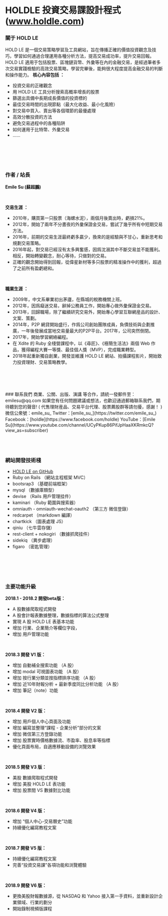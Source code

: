 # HOLDLE 投資交易課設計程式(www.holdle.com)

### 關于 HOLD LE
HOLD LE 是一個交易策略學習及工具網站，旨在傳播正確的價值投資觀念及技巧，學習如何通過合理運用各種分析方法，提高交易成功率，提升交易回報。
HOLD LE 適用于包括股票、區塊鏈貨幣、外彙等在內的金融交易，是經過筆者多次交易實踐檢驗的高效交易策略，學習完畢後，能夠很大程度提高金融交易的判斷和操作能力。
**核心內容包括 ：**
- 投資交易的正確觀念
- 用 HOLD LE 工具分析搜索高概率增長的股票
- 篩選出具備中長期成長價值的投資標的
- 最佳交易時間的出現節點（最大化收益、最小化風險）
- 對交易中買入、賣出等各個環節的最優處理
- 高效分散投資的方法
- 避免交易過程中的各種陷阱
- 如何運用于比特幣、外彙交易
- ……
<html><br><br><br><br></html>

### 作者 / 站長

**Emile Su (蘇超鵬)**

<html><br></html>

**交易生涯 ：**
- 2010年，購買第一只股票（海螺水泥），兩個月後賣出時，虧損21%。
- 2012年，開始了兩年不分晝夜的外彙保證金交易，嘗試了幾乎所有中短期交易方法。
- 2016年，前期的交易生涯最終虧多贏少，換來的是經驗與不甘心，重新思考和規劃交易策略。
- 2016年起，對交易已經沒有太多興奮感，因爲沈溺其中不斷交易並不能獲利。相反，開始轉變觀念，耐心等待，只做對的交易。
- 正確的觀念開始得到回報，從偉星新材等多只股票的精准操作中的獲利，超過了之前所有盈虧總和。

<html><br></html>

**職業生涯 ：**
- 2009年，中文系畢業初出茅廬，在縣城的稅務機關上班。
- 2012年，因爲癡迷交易，辭掉公務員工作，開始專心做外彙保證金交易。
- 2013年，回歸職場，除了繼續研究交易外，開始專心學習互聯網産品的設計、文案、策劃。
- 2014年，P2P 網貸開始盛行，作爲公司創始團隊成員，負債技術與企劃推廣，一年後發展成當地交易量最大的P2P平台。2017年，公司突然倒閉。
- 2017年，開始學習網絡編程。
- 在 Xdite 的 Ruby 全棧營課程中，以《尋匠》、《極簡生活法》兩個 Web 作品，獲得編程大賽一等獎、最佳個人獎（MVP），完成職業轉型。
- 2018年起重新獨自創業，開發並維護 HOLD LE 網站、拍攝課程影片，開始致力投資理財、交易策略教學。
<html><br><br><br><br></html>
### 聯系我們
商業、公關、出版、演講 等合作，請統一發郵件至：
emilesu@qq.com
如果您有任何問題建議或想法，也歡迎通過郵箱聯系我們，期待聽到您的聲音!
( 代售理財産品、交易平台代理、股票薦股群等請勿擾，感謝！ )
<html><br></html>
微信公衆號：emile_su_
Twitter：[emile_su_](https://twitter.com/emile_su_)
Facebook：[holdle](https://www.facebook.com/holdle)
YouTube：[Emile Su](https://www.youtube.com/channel/UCyPKup86PifJpHaaXKRmkcQ?view_as=subscriber)
<html><br><br><br><br></html>

### 網站開發技術棧
- [HOLD LE on GitHub](https://github.com/emilesu/stock_finance_share)
- Ruby on Rails （網站主程框架 MVC）
- bootsrap3     （基礎前端框架）
- mysql         （數據庫類型）
- devise        （Rails 用戶管理挂件）
- kaminari      （Ruby 範圍與搜索器）
- omniauth - omniauth-wechat-oauth2     （第三方 微信登錄）
- redcarpet     （markdown 編譯）
- chartkick     （圖表處理 JS）
- qiniu         （七牛雲存儲）
- rest-client + nokogiri        （數據抓爬挂件）
- sidekiq       （異步處理）
- figaro        （密匙管理）
<html><br><br><br><br></html>

### 主要功能升級

**2018.1 - 2018.2 開發beta版：**
- A 股數據爬取程式開發
- A 股會計報表數據整理，數據指標的算法公式整理
- 實現 A 股 HOLD LE 表基本功能
- 增加 行業、企業簡介等欄位字段，
- 增加 用戶管理功能
<html><br></html>

**2018.3 開發 V1 版：**
- 增加 自動補全搜索功能 （A 股）
- 增加  modal 可視圖表功能 （A 股）
- 增加 按行業分類並按指標排序功能 （A 股）
- 增加 近10年財報分析 + 最新季度同比分析功能 （A 股）
- 增加 筆記（note）功能
<html><br></html>

**2018.4 開發 V2 版：**
- 增加 用戶個人中心頁面及功能
- 增加 編寫並整理“課程 - 企業分析”部分的文案
- 增加 微信第三方登錄功能
- 增加 股票實時價格數據流、市盈率、股息率等指標
- 優化頁面布局，自適應移動設備的浏覽效果
<html><br></html>

**2018.5 開發 V3 版：**
- 美股 數據爬取程式開發
- 增加 美股 HOLD LE 表功能
- 增加 股票間 VS 數據對比功能
<html><br></html>

**2018.6 開發 V4 版：**
- 增加 “個人中心-交易曆史”功能
- 持續優化編寫教程文案
<html><br></html>

**2018.7 開發 V5 版：**
- 持續優化編寫教程文案
- 完善“投資交易課”各項功能和浏覽體驗
<html><br></html>

**2018.9 開發 V6 版：**
- 更換美股財報數據源，從 NASDAQ 和 Yahoo 接入第一手資料，並重新設計企業領域、行業的劃分
- 開始錄制視頻版課程
<html><br></html>
